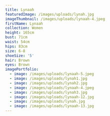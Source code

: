 ```yaml
---
title: Lynaah
featuredImage: /images/uploads/lynah.jpg
imageThumbnail: /images/uploads/lynaah-4.jpeg
firstName: Lynaah
collection: Women
height: 165cm
bust: 71cm
waist: 54cm
hips: 83cm
size: 6-8
shoeSize: '5'
hair: Brown
eyes: Brown
imagePortfolio:
  - image: /images/uploads/lynaah-5.jpeg
  - image: /images/uploads/lynah1.jpg
  - image: /images/uploads/lynah2.jpg
  - image: /images/uploads/lynaah-4.jpeg
  - image: /images/uploads/lynah3.jpg
  - image: /images/uploads/lynaah-12.jpg
  - image: /images/uploads/lynah.jpg
  - image: /images/uploads/lynaah-13.jpg
---
```


